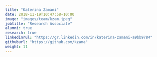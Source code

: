 ```yaml
---
title: "Katerina Zamani"
date: 2018-11-19T10:47:58+10:00
image: "images/team/kzam.jpeg"
jobtitle: "Research Associate"
alumni: true
research: true
linkedinrul: "https://gr.linkedin.com/in/katerina-zamani-a9bb9784"
githuburl: "https://github.com/kzama"
weight: 11
---
```


